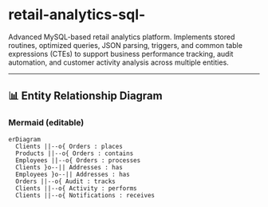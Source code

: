 # retail-analytics-sql-
Advanced MySQL-based retail analytics platform. Implements stored routines, optimized queries, JSON parsing, triggers, and common table expressions (CTEs) to support business performance tracking, audit automation, and customer activity analysis across multiple entities.

---

## 📊 Entity Relationship Diagram

### Mermaid (editable)
```mermaid
erDiagram
  Clients ||--o{ Orders : places
  Products ||--o{ Orders : contains
  Employees ||--o{ Orders : processes
  Clients }o--|| Addresses : has
  Employees }o--|| Addresses : has
  Orders ||--o{ Audit : tracks
  Clients ||--o{ Activity : performs
  Clients ||--o{ Notifications : receives

